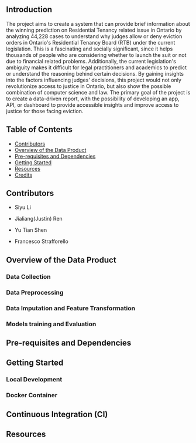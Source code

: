 ## Introduction 
The project aims to create a system that can provide brief information about the winning prediction on Residential Tenancy related issue in Ontario by analyzing 44,228 cases to understand why judges allow or deny eviction orders in Ontario's Residential Tenancy Board (RTB) under the current legislation. This is a fascinating and socially significant, since it helps thousands of people who are considering whether to launch the suit or not due to financial related problems. Additionally, the current legislation's ambiguity makes it difficult for legal practitioners and academics to predict or understand the reasoning behind certain decisions. By gaining insights into the factors influencing judges' decisions, this project would not only revolutionize access to justice in Ontario, but also show the possible combination of computer science and law.  The primary goal of the project is to create a data-driven report, with the possibility of developing an app, API, or dashboard to provide accessible insights and improve access to justice for those facing eviction.

## Table of Contents
* [Contributors](#contributors)
* [Overview of the Data Product](#overview-of-the-data-product)
* [Pre-requisites and Dependencies](#pre-requisites-and-dependencies)
* [Getting Started](#getting-started)
* [Resources](#resources)
* [Credits](#credits)

## Contributors

* Siyu Li

* Jialiang(Justin) Ren

* Yu Tian Shen

* Francesco Strafforello
 
## Overview of the Data Product


### Data Collection


### Data Preprocessing


### Data Imputation and Feature Transformation


### Models training and Evaluation


## Pre-requisites and Dependencies


## Getting Started 


### Local Development 


### Docker Container


## Continuous Integration (CI)



## Resources
